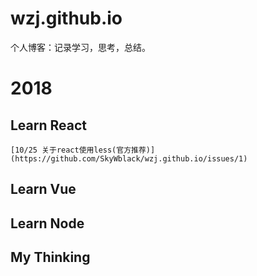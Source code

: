 # wzj.github.io
个人博客：记录学习，思考，总结。

# 2018
  ## Learn React
    [10/25 关于react使用less(官方推荐)](https://github.com/SkyWblack/wzj.github.io/issues/1)
  ## Learn Vue
  ## Learn Node
  ## My Thinking
 
